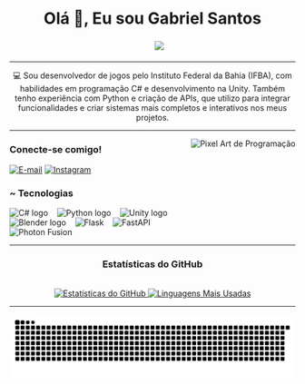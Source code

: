 #

<div align="center">
  <h1>Olá 👋, Eu sou Gabriel Santos</h1>
</div>
<div align="center">
  <h3>
    &nbsp;&nbsp;&nbsp;&nbsp;&nbsp;
    <img src="https://readme-typing-svg.herokuapp.com/?color=%2300BFFF&lines=C%23+|+Unity+|+2D/3D+|+API%27s+|+Desenvolvimento+de+Jogos&vCenter=true&width=590&height=50&pause=1000&font_size=20">
  </h3>
</div>

---

<p align="center">
  💻 Sou desenvolvedor de jogos pelo Instituto Federal da Bahia (IFBA), com habilidades em programação C# e desenvolvimento na Unity. Também tenho experiência com Python e criação de APIs, que utilizo para integrar funcionalidades e criar sistemas mais completos e interativos nos meus projetos.
</p>

---

<img align="right" alt="Pixel Art de Programação" height="150px" src="https://media2.giphy.com/media/qgQUggAC3Pfv687qPC/200w.gif?cid=6c09b9528xxz9hcjxmigja9bxha8a8w4vng0xdkmufpi3lrq&ep=v1_gifs_search&rid=200w.gif&ct=g" style="margin-left: 10px;">
<h3 align="left">Conecte-se comigo!</h3>

[![E-mail](https://img.shields.io/badge/-Email-000?style=for-the-badge&logo=gmail&logoColor=00BFFF&color=000)](mailto:imlokstudios@gmail.com)
[![Instagram](https://img.shields.io/badge/-Instagram-000?style=for-the-badge&logo=instagram&logoColor=00BFFF&color=000)](https://www.instagram.com/gb_conceicao/)

<h3 align="left">~ Tecnologias</h3>

<div align="left">
  <img src="https://cdn.jsdelivr.net/gh/devicons/devicon/icons/csharp/csharp-original.svg" height="25" alt="C# logo" />
  <img width="8" />
  <img src="https://cdn.jsdelivr.net/gh/devicons/devicon/icons/python/python-original.svg" height="25" alt="Python logo" />
  <img width="8" />
  <img src="https://cdn.jsdelivr.net/gh/devicons/devicon/icons/unity/unity-original.svg" height="25" alt="Unity logo" />
  <img width="8" />
  <img src="https://cdn.jsdelivr.net/gh/devicons/devicon/icons/blender/blender-original.svg" height="25" alt="Blender logo" />
  <img width="8" />
  <img src="https://img.shields.io/badge/Flask-000?style=for-the-badge&logo=flask&logoColor=00BFFF" height="25" alt="Flask" />
  <img width="8" />
  <img src="https://img.shields.io/badge/FastAPI-000?style=for-the-badge&logo=fastapi&logoColor=00BFFF" height="25" alt="FastAPI" />
  <img width="8" />
  <img src="https://img.shields.io/badge/Photon_Fusion-000?style=for-the-badge&logo=unity&logoColor=00BFFF" height="25" alt="Photon Fusion" />
  <br>
</div>

---

<div style="text-align: center;" align="center">
  <h3>Estatísticas do GitHub</h3>
  <br>
  <a href="https://play.unity.com/pt/games/ecef70bb-75bb-49fd-8cf0-d81da863381d/imlok-chat-14">
    <img src="https://github-readme-stats-git-masterrstaa-rickstaa.vercel.app/api?username=imlokdev&hide_title=true&show_icons=true&include_all_commits=false&count_private=true&line_height=25&hide=issues&bg_color=000&title_color=00BFFF&text_color=FFFFFF&border_radius=3&border_color=00BFFF&icon_color=00BFFF&theme=jolly" alt="Estatísticas do GitHub">
  </a>

  <a href="https://play.unity.com/pt/games/ecef70bb-75bb-49fd-8cf0-d81da863381d/imlok-chat-14">
    <img src="https://github-readme-stats-git-masterrstaa-rickstaa.vercel.app/api/top-langs/?username=imlokdev&line_height=10&card_width=290&layout=compact&hide_title=false&count_private=true&langs_count=4&show_icons=true&title_color=00BFFF&hide=html,scss,less&bg_color=000&text_color=FFFFFF&border_radius=3&border_color=00BFFF" alt="Linguagens Mais Usadas">
  </a>
</div>

---

<picture align="center">
  <source media="(prefers-color-scheme: dark)" srcset="https://raw.githubusercontent.com/imlokdev/imlokdev/output/github-contribution-grid-snake-dark.svg">
  <source media="(prefers-color-scheme: light)" srcset="https://raw.githubusercontent.com/imlokdev/imlokdev/output/github-contribution-grid-snake-dark.svg">
  <img align="center" alt="Animação da Snake de Contribuições" src="https://raw.githubusercontent.com/imlokdev/imlokdev/output/github-contribution-grid-snake.svg">
</picture>
